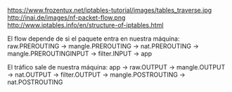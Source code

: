 https://www.frozentux.net/iptables-tutorial/images/tables_traverse.jpg
http://inai.de/images/nf-packet-flow.png
http://www.iptables.info/en/structure-of-iptables.html



El flow depende de si el paquete entra en nuestra máquina:
raw.PREROUTING -> mangle.PREROUTING -> nat.PREROUTING -> mangle.PREROUTINGINPUT -> filter.INPUT -> app

El tráfico sale de nuestra máquina:
app -> raw.OUTPUT -> mangle.OUTPUT -> nat.OUTPUT -> filter.OUTPUT -> mangle.POSTROUTING -> nat.POSTROUTING
